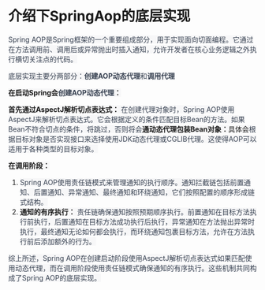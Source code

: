 # 介绍下SpringAop的底层实现

<font style="color:rgb(55, 65, 81);background-color:rgb(247, 247, 248);">Spring AOP是Spring框架的一个重要组成部分，用于实现面向切面编程。它通过在方法调用前、调用后或异常抛出时插入通知，允许开发者在核心业务逻辑之外执行横切关注点的代码。</font>

<font style="color:rgb(55, 65, 81);background-color:rgb(247, 247, 248);">底层实现主要分两部分：</font>**<font style="color:rgb(55, 65, 81);background-color:rgb(247, 247, 248);">创建AOP动态代理</font>**<font style="color:rgb(55, 65, 81);background-color:rgb(247, 247, 248);">和</font>**<font style="color:rgb(55, 65, 81);background-color:rgb(247, 247, 248);">调用代理</font>**

**<font style="background-color:rgb(247, 247, 248);">在启动Spring会</font>****<font style="color:rgb(55, 65, 81);background-color:rgb(247, 247, 248);">创建AOP动态代理</font>****<font style="background-color:rgb(247, 247, 248);">：</font>**

**<font style="background-color:rgb(247, 247, 248);">首先通过AspectJ解析切点表达式：</font>**<font style="color:rgb(55, 65, 81);background-color:rgb(247, 247, 248);"> 在创建代理对象时，Spring AOP使用AspectJ来解析切点表达式。它会根据定义的条件匹配目标Bean的方法。如果Bean不符合切点的条件，将跳过，否则将会</font>**<font style="background-color:rgb(247, 247, 248);">通动态代理包装Bean对象：</font>**<font style="background-color:rgb(247, 247, 248);">具体会</font><font style="color:rgb(55, 65, 81);background-color:rgb(247, 247, 248);">根据目标对象是否实现接口来选择使用JDK动态代理或CGLIB代理。这使得AOP可以适用于各种类型的目标对象。</font>

**<font style="background-color:rgb(247, 247, 248);">在调用阶段：</font>**

1. <font style="color:rgb(55, 65, 81);background-color:rgb(247, 247, 248);"> Spring AOP使用责任链模式来管理通知的执行顺序。通知拦截链包括前置通知、后置通知、异常通知、最终通知和环绕通知，它们按照配置的顺序形成链式结构。</font>
2. **<font style="background-color:rgb(247, 247, 248);">通知的有序执行：</font>**<font style="color:rgb(55, 65, 81);background-color:rgb(247, 247, 248);"> 责任链确保通知按照预期顺序执行。前置通知在目标方法执行前执行，后置通知在目标方法成功执行后执行，异常通知在方法抛出异常时执行，最终通知无论如何都会执行，而环绕通知包裹目标方法，允许在方法执行前后添加额外的行为。</font>

<font style="color:rgb(55, 65, 81);background-color:rgb(247, 247, 248);">综上所述，Spring AOP在创建启动阶段使用AspectJ解析切点表达式如果匹配使用动态代理，而在调用阶段使用责任链模式确保通知的有序执行。这些机制共同构成了Spring AOP的底层实现。</font>

<font style="color:rgb(0, 0, 0);">  
</font>


